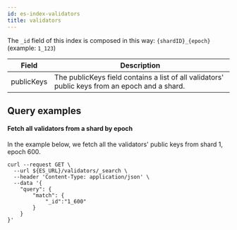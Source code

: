 ```yaml
---
id: es-index-validators
title: validators
---
```


The `_id` field of this index is composed in this way: `{shardID}_{epoch}` (example: `1_123`)

| Field       | Description                                                                                     |
|-------------|-------------------------------------------------------------------------------------------------|
| publicKeys  | The publicKeys field contains a list of all validators' public keys from an epoch and a shard.  |


## Query examples

#### Fetch all validators from a shard by epoch
In the example below, we fetch all the validators' public keys from shard 1, epoch 600.

```
curl --request GET \
  --url ${ES_URL}/validators/_search \
  --header 'Content-Type: application/json' \
  --data '{
	"query": {
		"match": {
			"_id":"1_600"
		}
	}
}'
```